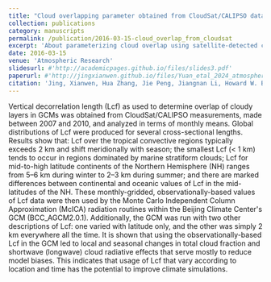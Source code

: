 ```yaml
---
title: "Cloud overlapping parameter obtained from CloudSat/CALIPSO dataset and its application in AGCM with McICA scheme"
collection: publications
category: manuscripts
permalink: /publication/2016-03-15-cloud_overlap_from_cloudsat
excerpt: 'About parameterizing cloud overlap using satellite-detected cloud profiles.'
date: 2016-03-15
venue: 'Atmospheric Research'
slidesurl: #'http://academicpages.github.io/files/slides3.pdf'
paperurl: #'http://jingxianwen.github.io/files/Yuan_etal_2024_atmosphere.pdf'
citation: 'Jing, Xianwen, Hua Zhang, Jie Peng, Jiangnan Li, Howard W. Barker. 2016. "Cloud overlapping parameter obtained from CloudSat/CALIPSO dataset and its application in AGCM with McICA scheme". <i>Atmospheric Research</i> 170, 52-65. <a href="https://doi.org/10.1016/j.atmosres.2015.11.007" target="_blank">https://doi.org/10.1016/j.atmosres.2015.11.007</a>'
---
```

Vertical decorrelation length (Lcf) as used to determine overlap of cloudy layers in GCMs was obtained from CloudSat/CALIPSO measurements, made between 2007 and 2010, and analyzed in terms of monthly means. Global distributions of Lcf were produced for several cross-sectional lengths. Results show that: Lcf over the tropical convective regions typically exceeds 2 km and shift meridionally with season; the smallest Lcf (< 1 km) tends to occur in regions dominated by marine stratiform clouds; Lcf for mid-to-high latitude continents of the Northern Hemisphere (NH) ranges from 5–6 km during winter to 2–3 km during summer; and there are marked differences between continental and oceanic values of Lcf in the mid-latitudes of the NH.
These monthly-gridded, observationally-based values of Lcf data were then used by the Monte Carlo Independent Column Approximation (McICA) radiation routines within the Beijing Climate Center's GCM (BCC_AGCM2.0.1). Additionally, the GCM was run with two other descriptions of Lcf: one varied with latitude only, and the other was simply 2 km everywhere all the time. It is shown that using the observationally-based Lcf in the GCM led to local and seasonal changes in total cloud fraction and shortwave (longwave) cloud radiative effects that serve mostly to reduce model biases. This indicates that usage of Lcf that vary according to location and time has the potential to improve climate simulations.

